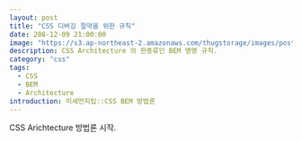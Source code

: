```yaml
---
layout: post
title: "CSS 디버깅 절약을 위한 규칙"
date: 208-12-09 21:00:00
image: "https://s3.ap-northeast-2.amazonaws.com/thugstorage/images/postcover/craghpage.jpg"
description: CSS Architecture 의 한종류인 BEM 명명 규칙.
category: "css"
tags:
  - CSS
  - BEM
  - Architecture
introduction: 미세먼지팁::CSS BEM 방법론
---
```


CSS Arichtecture 방법론 시작.
